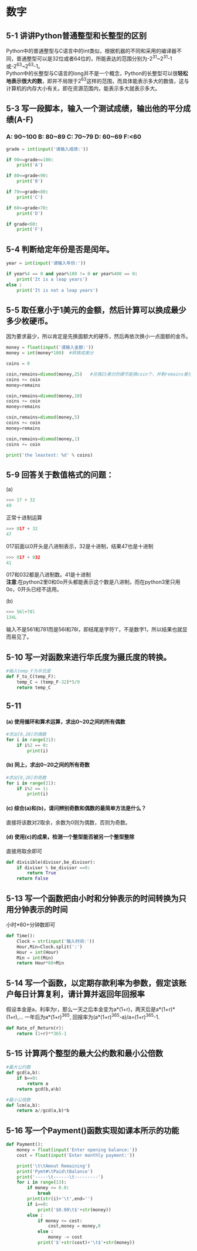 # 数字

## 5-1 讲讲Python普通整型和长整型的区别
Python中的普通整型与C语言中的int类似，根据机器的不同和采用的编译器不同，普通整型可以是32位或者64位的，所能表达的范围分别为-2<sup>31</sup>~2<sup>31</sup>-1或-2<sup>63</sup>~2<sup>63</sup>-1。<br>
Python中的长整型与C语言的long并不是一个概念，Python的长整型可以很<b>轻松地表示很大的数</b>，即并不局限于2<sup>63</sup>这样的范围，而具体能表示多大的数值，这与计算机的内存大小有关。即在资源范围内，能表示多大就表示多大。

## 5-3 写一段脚本，输入一个测试成绩，输出他的平分成绩(A-F)
### A: 90\~100 B: 80\~89 C: 70\~79 D: 60\~69  F:<60

```python
grade = int(input('请输入成绩:'))

if 90<=grade<=100:
    print('A')

if 80<=grade<90:
    print('B')

if 70<=grade<80:
    print('C')

if 60<=grade<70:
    print('D')

if grade<60:
    print('F')
```

## 5-4 判断给定年份是否是闰年。

```python
year = int(input('请输入年份:'))

if year%4 == 0 and year%100 != 0 or year%400 == 0:
    print('It is a leap years')
else :
    print('It is not a leap years')

```

## 5-5 取任意小于1美元的金额，然后计算可以换成最少多少枚硬币。
因为要求最少，所以肯定是先换面额大的硬币，然后再依次换小一点面额的金币。

```python
money = float(input('请输入金额:'))
money = int(money*100)  #转换成美分

coins = 0

coin,remains=divmod(money,25)   #兑换25美分的硬币能换coin个，并剩remains美分
coins += coin
money=remains

coin,remains=divmod(money,10)
coins += coin
money=remains

coin,remains=divmod(money,5)
coins += coin
money=remains

coin,remains=divmod(money,1)
coins += coin

print('the leastest: %d' % coins)
```

## 5-9 回答关于数值格式的问题：
(a)
```python
>>> 17 + 32
49
```
正常十进制运算
```python
>>> 017 + 32
47
```
017前面以0开头是八进制表示，32是十进制，结果47也是十进制
```python
>>> 017 + 032
41
```
017和032都是八进制数。41是十进制<br>
**注意**:在python2里0和0o开头都能表示这个数是八进制，而在python3里只用0o，0开头已经不适用。

(b)
```python
>>> 56l+78l
134L
```
输入不是561和781而是56l和78l，即结尾是字符'l'，不是数字1，所以结果也就显而易见了。

## 5-10 写一对函数来进行华氏度为摄氏度的转换。

```python
#输入temp_F为华氏度
def F_to_C(temp_F):
    temp_C = (temp_F-32)*5/9
    return temp_C
```
## 5-11 
#### (a) 使用循环和算术运算，求出0~20之间的所有偶数
```python
#求出[0,20]的偶数
for i in range(21):
    if i%2 == 0:
        print(i)
```

#### (b) 同上，求出0~20之间的所有奇数
```python
#求出[0,20]的奇数
for i in range(21):
    if i%2 == 1:
        print(i)
```

#### (c) 综合(a)和(b)，请问辨别奇数和偶数的最简单方法是什么？
直接将该数对2取余，余数为0则为偶数，否则为奇数。

#### (d) 使用(c)的成果，检测一个整型能否被另一个整型整除
直接用取余即可
```python
def divisible(divisor,be_divisor):
    if divisor % be_divisor ==0:
        return True
    return False
```

## 5-13 写一个函数把由小时和分钟表示的时间转换为只用分钟表示的时间
小时*60+分钟数即可
```python
def Time():
    Clock = str(input('输入时间:'))
    Hour,Min=Clock.split(':')
    Hour = int(Hour)
    Min = int(Min)
    return Hour*60+Min
```
## 5-14 写一个函数，以定期存款利率为参数，假定该账户每日计算复利，请计算并返回年回报率
假设本金是a，利率为r，那么一天之后本金变为a*(1+r)，两天后是a*(1+r)\*(1+r),... 一年后为a*(1+r)<sup>365</sup>,
回报率为(a*(1+r)<sup>365</sup>-a)/a=(1+r)<sup>365</sup>-1.
```python
def Rate_of_Return(r):
    return (1+r)**365-1
```

## 5-15 计算两个整型的最大公约数和最小公倍数
```python
#最大公约数
def gcd(a,b):
    if b==0:
        return a
    return gcd(b,a%b)
```

```python
#最小公倍数
def lcm(a,b):
    return a//gcd(a,b)*b
```

## 5-16 写一个Payment()函数实现如课本所示的功能

```python
def Payment():
    money = float(input('Enter opening balance:'))
    cost = float(input('Enter monthly payment:'))

    print('\t\tAmout Remaining')
    print('Pymt#\tPaid\tBalance')
    print('-----\t------\t---------')
    for i in range(13):
        if money <= 0.0:
            break
        print(str(i)+'\t',end='')
        if i==0:
            print('$0.00\t$'+str(money))
        else :
            if money <= cost:
                cost,money = money,0
            else :
                money -= cost
            print('$'+str(cost)+'\t$'+str(money))
```
